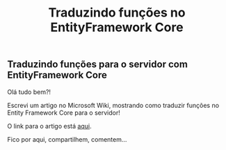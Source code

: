 ﻿---
title: "Traduzindo funções no EntityFramework Core"
comments: true
excerpt_separator: "Ler mais"
categories:
  - "Entity Framework Core"
  - "C#"
tags:
  - "C#"
  - "Entity Framework Core"
---

## Traduzindo funções para o servidor com EntityFramework Core

Olá tudo bem?!

Escrevi um artigo no Microsoft Wiki, mostrando como traduzir funções no Entity Framework Core para o servidor!

O link para o artigo está [aqui](https://social.technet.microsoft.com/wiki/pt-br/contents/articles/51005.traduzindo-funcoes-para-o-servidor-com-entityframework-core.aspx).

Fico por aqui, compartilhem, comentem...
